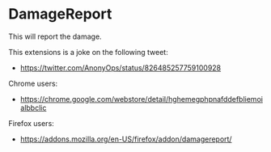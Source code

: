 # DamageReport

This will report the damage.

This extensions is a joke on the following tweet:
* https://twitter.com/AnonyOps/status/826485257759100928

Chrome users:
* https://chrome.google.com/webstore/detail/hghemegphpnafddefbliemoialbbclic

Firefox users:
* https://addons.mozilla.org/en-US/firefox/addon/damagereport/

